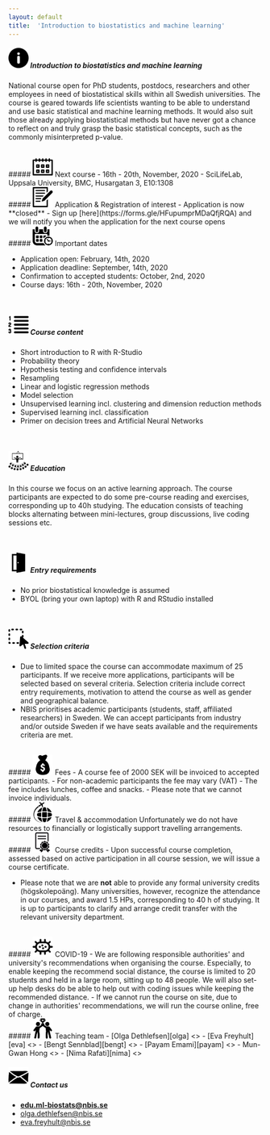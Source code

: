 ```yaml
---
layout: default
title:  'Introduction to biostatistics and machine learning'
---
```


##### <img border="0" src="icons/info.svg" width="40" height="40"> Introduction to biostatistics and machine learning
National course open for PhD students, postdocs, researchers and other employees in need of biostatistical skills within all Swedish universities.  The course is geared towards life scientists wanting to be able to understand and use basic statistical and machine learning methods. It would also suit those already applying biostatistical methods but have never got a chance to reflect on and truly grasp the basic statistical concepts, such as the commonly misinterpreted p-value.

<br/>
##### <img border="0" src="icons/calendar-date.svg" width="40" height="40"> Next course
- 16th - 20th, November, 2020
- SciLifeLab, Uppsala University, BMC, Husargatan 3, E10:1308


<br/>
##### <img border="0" src="icons/application.svg" width="40" height="40"> Application & Registration of interest
- Application is now **closed**
- Sign up [here](https://forms.gle/HFupumprMDaQfjRQA) and we will notify you when the application for the next course opens
<!-- - Application is **open**  Apply [here](https://forms.gle/wsjYYuujFMhUc2FV7) -->


<!-- >*COVID-19 and our event: we are following [Stockholm](https://www.su.se/english/about/news-and-events/information-for-students-and-staff-about-the-coronavirus-1.483182) and [Uppsala University recommendations](https://www.uu.se/en/students/recommendations-on-coronavirus/), incl. on organising events. We are hoping that the course can run as scheduled in May. In case of cancellations due to COVID-19 no fees will be charged, i.e. we warmly encourage your application at this stage and we will be in touch if any changes were to occur.* -->


<br/>
##### <img border="0" src="icons/schedule-01.svg" width="40" height="40"> Important dates

- Application open: February, 14th, 2020
- Application deadline: September, 14th, 2020
- Confirmation to accepted students: October, 2nd, 2020
- Course days: 16th - 20th, November, 2020


<br/>

##### <img border="0" src="icons/content.svg" width="40" height="40"> Course content
- Short introduction to R with R-Studio
- Probability theory
- Hypothesis testing and confidence intervals
- Resampling
- Linear and logistic regression methods
- Model selection
- Unsupervised learning incl. clustering and dimension reduction methods
- Supervised learning incl. classification
- Primer on decision trees and Artificial Neural Networks


<br/>

##### <img border="0" src="icons/education.svg" width="40" height="40"> Education
In this course we focus on an active learning approach. The course participants are expected to do some pre-course reading and exercises, corresponding up to 40h studying. The education consists of teaching blocks alternating between mini-lectures, group discussions, live coding sessions etc.

<br/>

##### <img border="0" src="icons/enter.svg" width="40" height="40"> Entry requirements
- No prior biostatistical knowledge is assumed
- BYOL (bring your own laptop) with R and RStudio installed

<br/>

##### <img border="0" src="icons/selection.svg" width="40" height="40"> Selection criteria
 - Due to limited space the course can accommodate maximum of 25 participants. If we receive more applications, participants will be selected based on several criteria. Selection criteria include correct entry requirements, motivation to attend the course as well as gender and geographical balance.
 - NBIS prioritises academic participants (students, staff, affiliated researchers) in Sweden. We can accept participants from industry and/or outside Sweden if we have seats available and the requirements criteria are met.

<br/>
##### <img border="0" src="icons/fees.svg" width="40" height="40"> Fees
- A course fee of 2000 SEK will be invoiced to accepted participants.
- For non-academic participants the fee may vary (VAT)
- The fee includes lunches, coffee and snacks.
- Please note that we cannot invoice individuals.

<br/>
##### <img border="0" src="icons/travel-01.svg" width="40" height="40"> Travel & accommodation
Unfortunately we do not have resources to financially or logistically support travelling arrangements.

<br/>
##### <img border="0" src="icons/diploma.svg" width="40" height="40"> Course credits
- Upon successful course completion, assessed based on active participation in all course session, we will issue a course certificate.

- Please note that we are **not** able to provide any formal university credits (högskolepoäng). Many universities, however, recognize the attendance in our courses, and award 1.5 HPs, corresponding to 40 h of studying. It is up to participants to clarify and arrange credit transfer with the relevant university department.


<br/>
##### <img border="0" src="icons/virus.svg" width="40" height="40"> COVID-19
- We are following responsible authorities' and university's recommendations when organising the course. Especially, to enable keeping the recommend social distance, the course is limited to 20 students and held in a large room, sitting up to 48 people. We will also set-up help desks do be able to help out with coding issues while keeping the recommended distance.
- If we cannot run the course on site, due to change in authorities' recommendations, we will run the course online, free of charge.  



<br/>
##### <img border="0" src="icons/team.svg" width="40" height="40"> Teaching team
- [Olga Dethlefsen][olga] <<olga.dethlefsen@nbis.se>>
- [Eva Freyhult][eva] <<eva.freyhult@nbis.se>>
- [Bengt Sennblad][bengt] <<bengt.sennblad@scilifelab.se>>
- [Payam Emami][payam] <<payam.emami@nbis.se>>  
- Mun-Gwan Hong <<mungwan.hong@nbis.se>>
- [Nima Rafati][nima] <<nima.rafati@nbis.se>>

<br/>

[eva]: https://nbis.se/about/staff/eva-freyhult/
[olga]: https://nbis.se/about/staff/olga-dethlefsen/
[bengt]: https://nbis.se/about/staff/bengt-sennblad/
[payam]: https://nbis.se/about/staff/payam-emami/
[nima]: https://nbis.se/about/staff/nima-rafati/

##### <img border="0" src="icons/email.svg" width="40" height="40"> Contact us
- **edu.ml-biostats@nbis.se**
- olga.dethlefsen@nbis.se
- eva.freyhult@nbis.se
